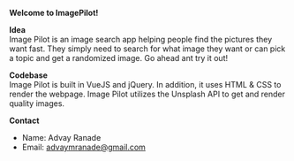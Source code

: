 **Welcome to ImagePilot!**

**Idea**
<br>Image Pilot is an image search app helping people find the pictures they want fast. They simply need to search for what image they want or can pick a topic and get a randomized image. Go ahead ant try it out!

**Codebase**
<br>Image Pilot is built in VueJS and jQuery. In addition, it uses HTML & CSS to render the webpage. Image Pilot utilizes the Unsplash API to get and render quality images.

**Contact**

- Name: Advay Ranade
- Email: advaymranade@gmail.com

